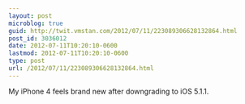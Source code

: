 ```yaml
---
layout: post
microblog: true
guid: http://twit.vmstan.com/2012/07/11/223089306628132864.html
post_id: 3036012
date: 2012-07-11T10:20:10-0600
lastmod: 2012-07-11T10:20:10-0600
type: post
url: /2012/07/11/223089306628132864.html
---
```

My iPhone 4 feels brand new after downgrading to iOS 5.1.1.
